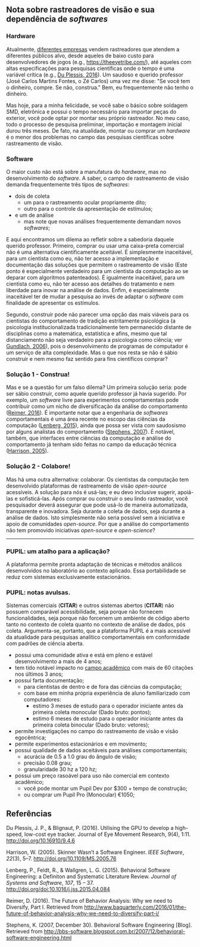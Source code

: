 ## Nota sobre rastreadores de visão e sua dependência de *softwares* 

### Hardware

Atualmente, [diferentes empresas][cogain] vendem rastreadores que atendem a diferentes públicos alvo, desde aqueles de baixo custo para desenvolvedores de jogos (e.g., https://theeyetribe.com/), até aqueles com altas especificações para pesquisas científicas onde o tempo é uma variável crítica (e.g., [Du Plessis, 2016][du-plessis]). Um saudoso e querido professor (José Carlos Martins Fontes, o Zé Carlos) uma vez me disse: "Se você tem o dinheiro, compre. Se não, construa." Bem, eu frequentemente não tenho o dinheiro.

Mas hoje, para a minha felicidade, se você sabe o básico sobre soldagem SMD, eletrônica e possui o tempo necessário para importar peças do exterior, você pode optar por montar seu próprio rastreador. No meu caso, todo o processo de pesquisa preliminar, importação e montagem inicial durou três meses. De fato, na atualidade, montar ou comprar um *hardware* é o menor dos problemas no campo das pesquisas científicas sobre rastreamento de visão.

### Software

O maior custo não está sobre a manufatura do *hardware*, mas no desenvolvimento do *software*. A saber, o campo de rastreamento de visão demanda frequentemente três tipos de *softwares*:
   
   - dois de coleta
      - um para o rastreamento ocular propriamente dito;
      - outro para o controle da apresentação de estímulos;
   - e um de análise
      - mas note que novas análises frequentemente demandam novos *softwares*;

E aqui encontramos um dilema ao refletir sobre a sabedoria daquele querido professor. Primeiro, comprar ou usar uma caixa-preta comercial não é uma alternativa cientificamente aceitável. É simplesmente inaceitável, para um cientista como eu, não ter acesso a implementação e documentação das soluções que permitem o rastreamento de visão (Este ponto é especialmente verdadeiro para um cientista da computação ao se deparar com algoritmos patenteados). É igualmente inaceitável, para um cientista como eu, não ter acesso aos detalhes do tratamento e nem liberdade para inovar na análise de dados. Enfim, é especialmente inaceitável ter de mudar a pesquisa ao invés de adaptar o *software* com finalidade de apresentar os estímulos.

Segundo, construir pode não parecer uma opção das mais viáveis para os cientistas do comportamento de tradição estritamente psicológica (a psicologia institucionalizada tradicionalmente tem permanecido distante de disciplinas como a matemática, estatística e afins, mesmo que tal distanciamento não seja verdadeiro para a psicologia como ciência; ver [Gundlach, 2006][gundlach]), pois o desenvolvimento de programas de computador é um serviço de alta complexidade. Mas o que nos resta se não é sábio construir e nem mesmo faz sentido para fins científicos comprar?

### Solução 1 - Construa!

Mas e se a questão for um falso dilema? Um primeira solução seria: pode ser sábio construir, como aquele querido professor já havia sugerido. Por exemplo, um *software* livre para experimentos comportamentais pode contribuir como um nicho de diversificação da análise do comportamento ([Reimer, 2016][reimer]). É importante notar que a engenharia de *softwares* comportamentais é uma área recente no escopo das ciências da computação ([Lenberg, 2015][lenberg]), ainda que possa ser vista com saudosismo por alguns analistas do comportamento ([Stephens, 2007][stephens]). É notável, também, que interfaces entre ciências da computação e análise do comportamento já tenham sido feitas no campo da educação técnica ([Harrison, 2005][harrison]).

### Solução 2 - Colabore!

Mas há uma outra alternativa: colaborar. Os cientistas da computação tem desenvolvido plataformas de rastreamento de visão *open-source* acessíveis. A solução para nós é usá-las; e eu devo inclusive sugerir, apoiá-las e sofisticá-las. Após comprar ou construir o seu lindo rastreador, você pesquisador deverá assegurar que pode usá-lo de maneira automatizada, transparente e inovadora. Seja durante a coleta de dados, seja durante a análise de dados. Isto simplesmente não seria possível sem a iniciativa e apoio de comunidades *open-source*. Por que a análise do comportamento não tem promovido iniciativas *open-source* e *open-science*?

____

### PUPIL: um atalho para a aplicação?

A plataforma permite pronta adaptação de técnicas e métodos análicos desenvolvidos no laboratório ao contexto aplicado. Essa portabilidade se reduz com sistemas exclusivamente estacionários.

### PUPIL: notas avulsas.

Sistemas comerciais (**CITAR**) e outros sistemas abertos (**CITAR**) não possuem comparável acessibilidade, seja porque não fornecem funcionalidades, seja porque não forcenem um ambiente de código aberto tanto no contexto de coleta quanto no contexto de análise de dados, pós coleta. Argumenta-se, portanto, que a plataforma PUPIL é a mais acessível da atualidade para pesquisas analítico comportamentais em conformidade com padrões de ciência aberta.

- possui uma comunidade ativa e está em pleno e estável desenvolvimento a mais de 4 anos;
- tem tido notável impacto no [campo acadêmico][pupil-citations] com mais de 60 citações nos últimos 3 anos;
- possui farta documentação;
   - para cientistas de dentro e de fora das ciências da computação;
   - com base em minha própria experiência de aluno familiarizado com computadores:
      - estimo 3 meses de estudo para o operador iniciante antes da primeira coleta monocular (Dado bruto: pontos);
      - estimo 6 meses de estudo para o operador iniciante antes da primeira coleta binocular (Dado bruto: vetores);
- permite investigações no campo do rastreamento de visão e visão egocêntrica;
- permite experimentos estacionários e em movimento;
- possui qualidade de dados aceitáveis para análises comportamentais;
   - acurácia de 0.5 a 1.0 grau do ângulo de visão;
   - precisão 0.08 grau;
   - granularidade 30 hz a 120 hz;
- possui um preço rasoável para uso não comercial em contexto acadêmico;
   - você pode montar um Pupil Dev por $300 + tempo de construção;
   - ou comprar um Pupil Pro (Monocular) €1050;

## Referências
Du Plessis, J. P., & Blignaut, P. (2016). Utilising the GPU to develop a high-speed, low-cost eye tracker. Journal of Eye Movement Research, 9(4), 1:11. http://doi.org/10.16910/9.4.6

Harrison, W. (2005). Skinner Wasn’t a Software Engineer. *IEEE Software*, *22*(3), 5–7. http://doi.org/10.1109/MS.2005.76

Lenberg, P., Feldt, R., & Wallgren, L. G. (2015). Behavioral Software Engineering: a Definiton and Systematic Literature Review. *Journal of Systems and Software*, *107*, 15 – 37. http://doi.org/doi:10.1016/j.jss.2015.04.084

Reimer, D. (2016). The Future of Behavior Analysis: Why we need to Diversify, Part I. Retrieved from http://www.baquarterly.com/2016/01/the-future-of-behavior-analysis-why-we-need-to-diversify-part-i/

Stephens, K. (2007, December 30). Behavioral Software Engineering [Blog]. Retrieved from http://bbs-software.blogspot.com.br/2007/12/behavioral-software-engineering.html

[pupil-citations]:https://docs.google.com/spreadsheets/d/1ZD6HDbjzrtRNB4VB0b7GFMaXVGKZYeI0zBOBEEPwvBI/edit?ts=576a3b27#gid=0
[cogain]:http://wiki.cogain.org/index.php/Eye_Trackers
[du-plessis]:http://doi.org/10.16910/9.4.6
[harrison]:http://doi.org/10.1109/MS.2005.76
[gundlach]:https://www.researchgate.net/publication/26333272_Psychology_as_science_and_as_discipline_the_case_of_Germany
[lenberg]:http://doi.org/doi:10.1016/j.jss.2015.04.084
[reimer]:http://www.baquarterly.com/2016/01/the-future-of-behavior-analysis-why-we-need-to-diversify-part-i/
[stephens]:http://bbs-software.blogspot.com.br/2007/12/behavioral-software-engineering.html
